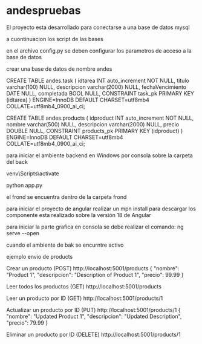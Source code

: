 # andespruebas


El proyecto esta desarrollado para conectarse a una base de datos mysql

a cuontinuacion los script de las bases

en el archivo  config.py  se deben configurar los parametros de acceso a la base de datos 

crear una base de datos de nombre andes



CREATE TABLE andes.task (
	idtarea INT auto_increment NOT NULL,
	titulo varchar(100) NULL,
	descripcion varchar(2000) NULL,
	fechaVencimiento DATE NULL,
	completada BOOL NULL,
	CONSTRAINT task_pk PRIMARY KEY (idtarea)
)
ENGINE=InnoDB
DEFAULT CHARSET=utf8mb4
COLLATE=utf8mb4_0900_ai_ci;




CREATE TABLE andes.products (
	idproduct INT auto_increment NOT NULL,
	nombre varchar(500) NULL,
	descripcion varchar(2000) NULL,
	precio DOUBLE NULL,
	CONSTRAINT products_pk PRIMARY KEY (idproduct)
)
ENGINE=InnoDB
DEFAULT CHARSET=utf8mb4
COLLATE=utf8mb4_0900_ai_ci;


para iniciar el ambiente backend  en Windows  por consola sobre la carpeta del back

venv\Scripts\activate

python app.py


el frond se encuentra dentro de la carpeta frond

para iniciar el proyecto de angular realizar un
 mpn install
 para descargar los componente esta realizado sobre la versión 18 de Angular

para iniciar la parte grafica en consola se debe realizar el comando:
   ng serve --open   


cuando el ambiente de bak se encurntre activo 


ejemplo envio de products 



Crear un producto (POST)
http://localhost:5001/products
{
  "nombre": "Product 1",
  "descripcion": "Description of Product 1",
  "precio": 99.99
}


Leer todos los productos (GET)
http://localhost:5001/products



Leer un producto por ID (GET)
http://localhost:5001/products/1




Actualizar un producto por ID (PUT)
http://localhost:5001/products/1
{
  "nombre": "Updated Product 1",
  "descripcion": "Updated Description",
  "precio": 79.99
}



Eliminar un producto por ID (DELETE)
http://localhost:5001/products/1
